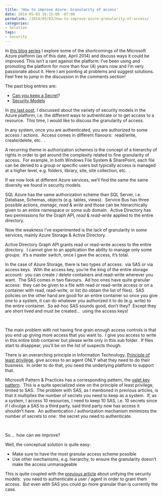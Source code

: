 ```yaml
---
title: 'How to improve Azure: Granularity of access'
date: 2014-05-03 16:15:00 -07:00
permalink: /2014/05/03/how-to-improve-azure-granularity-of-access/
categories:
- Solution
tags:
- Security
---
```

<p>In <a href="http://vincentlauzon.wordpress.com/2014/03/06/how-to-improve-azure/">this blog series</a> I explore some of the shortcomings of the Microsoft Azure platform (as of this date, April 2014) and discuss ways it could be improved. This isn’t a rant against the platform: I’ve been using and promoting the platform for more than four (4) years now and I’m very passionate about it. Here I am pointing at problems and suggest solutions. Feel free to jump in the discussion in the comments section!</p>  <p>The past blog entries are:</p>  <ul>   <li><a href="http://vincentlauzon.wordpress.com/2014/03/07/how-to-improve-azure-can-you-keep-a-secret/">Can you keep a Secret</a>? </li>    <li><a href="http://vincentlauzon.wordpress.com/2014/04/28/how-to-improve-azure-security-models/">Security Models</a> </li> </ul>  <p>In <a href="http://vincentlauzon.wordpress.com/2014/04/28/how-to-improve-azure-security-models/">my last post</a>, I discussed about the variety of security models in the Azure platform, i.e. the different ways to authenticate or to get access to a resource.&#160; This time, I would like to discuss the granularity of access.</p>  <p>In any system, once you are authenticated, you are authorized to some access / actions.&#160; Access comes in different flavours:&#160; read/write, create/delete, etc.&#160; .</p>  <p>A recurring theme in authorization schemes is the concept of a hierarchy of rights in order to get around the complexity related to fine granularity of access.&#160; For example, in both Windows File System &amp; SharePoint, each file can be denied to a group or specific users but typically access is managed at a higher level, e.g. folders, library, site, site collection, etc.&#160; .</p>  <p>If we now look at different Azure services, we’ll find the same the same diversity we found in security models.</p>  <p>SQL Azure has the same authorization scheme than SQL Server, i.e. Database, Schemas, objects (e.g. tables, views).&#160; Service Bus has three possible actions, <em>manage</em>, <em>read</em> &amp; <em>write</em> and those can be hierarchically given to an entire namespace or some sub domain.&#160; Active Directory has two permissions for the Graph API, <em>read</em> &amp; <em>read-write</em> applied to the entire directory.</p>  <p>Now the weakness I’ve experimented is the lack of granularity in some services, mainly Azure Storage &amp; Active Directory.</p>  <p>Active Directory Graph API grants read or read-write access to the entire directory.&#160; I cannot give to an application the ability to manage only some groups:&#160; it’s a master switch, once I gave the access, it’s total.</p>  <p>In the case of Azure Storage, there is two types of access:&#160; via SAS or via access keys.&#160; With the access key, you’re the king of the entire storage account:&#160; you can create / delete containers and read-write wherever you want.&#160; The SAS comes in two flavours.&#160; Ad hoc ones have quite granular access:&#160; they can be given to a file with read or read-write access or on a container with read, read-write, or list (to obtain the list of files).&#160; SAS policies on the other hand are good for an entire container so once you give one to a system, it can do whatever you authorized it to do (e.g. write) to the entire container.&#160; So ad-hoc SAS sounds good, don’t they?&#160; Except they are short lived and must be created…&#160; using the access keys!</p>  <p>&#160;</p>  <p>The main problem with not having fine grain enough access controls is that you end up giving more access that you want to.&#160; I give you access to write in this entire blob container but please write only in this sub folder.&#160; If files start to disappear, you’ll be on the list of suspects though.</p>  <p>There is an overarching principle in Information Technology, <a href="http://en.wikipedia.org/wiki/Principle_of_least_privilege">Principle of least privilege</a>, give access to an agent ONLY what they need to do their business.&#160; In order to do that, you need the underlying platform to support that.</p>  <p>Microsoft Pattern &amp; Practices has a corresponding pattern, the <a href="http://msdn.microsoft.com/en-us/library/dn568102.aspx">valet key pattern</a>.&#160; This is a quite specialized view on the principle of least privilege, limited to SAS.&#160; The problem with SAS, as I mentioned in previous articles, is that it multiplies the number of secrets you need to keep as a system.&#160; If, as a system, I access 10 resources, I need to keep 10 SAS, i.e. 10 secrets since if I divulge a SAS to a third party, said third party now has access it shouldn’t have.&#160; An authentication / authorization mechanism minimizes the number of secrets to one:&#160; the secret you need to authenticate.</p>  <p>&#160;</p>  <p>So…&#160; how can we improve?</p>  <p>Well, the conceptual solution is quite easy:</p>  <ul>   <li>Make sure to have the most granular access scheme possible</li>    <li>Use other mechanisms, e.g. hierarchy, to ensure the granularity doesn’t make the access unmanageable</li> </ul>  <p>This is quite coupled with the <a href="http://vincentlauzon.wordpress.com/2014/04/28/how-to-improve-azure-security-models/">previous article</a> about unifying the security models:&#160; you need to authenticate a user / agent in order to grant them access.&#160; But even with SAS you could go more granular than is currently the case.</p>